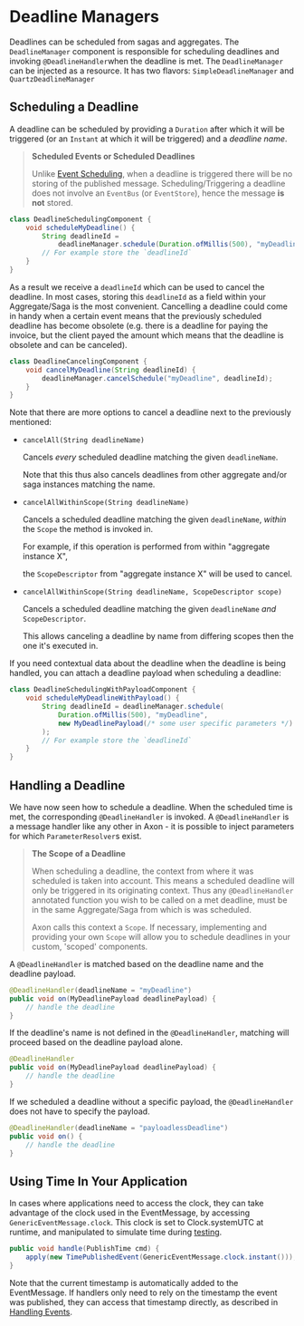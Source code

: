 # Deadline Managers

Deadlines can be scheduled from sagas and aggregates. The `DeadlineManager` component is responsible for scheduling deadlines and invoking `@DeadlineHandler`when the deadline is met. The `DeadlineManager` can be injected as a resource. It has two flavors: `SimpleDeadlineManager` and `QuartzDeadlineManager`

## Scheduling a Deadline

A deadline can be scheduled by providing a `Duration` after which it will be triggered \(or an `Instant` at which it will be triggered\) and a _deadline name_.

> **Scheduled Events or Scheduled Deadlines**
>
> Unlike [Event Scheduling](deadline-handling.md), when a deadline is triggered there will be no storing of the published message. Scheduling/Triggering a deadline does not involve an `EventBus` \(or `EventStore`\), hence the message **is not** stored.

```java
class DeadlineSchedulingComponent {
    void scheduleMyDeadline() {
        String deadlineId = 
            deadlineManager.schedule(Duration.ofMillis(500), "myDeadline");
        // For example store the `deadlineId`
    }
}
```

As a result we receive a `deadlineId` which can be used to cancel the deadline. In most cases, storing this `deadlineId` as a field within your Aggregate/Saga is the most convenient. Cancelling a deadline could come in handy when a certain event means that the previously scheduled deadline has become obsolete \(e.g. there is a deadline for paying the invoice, but the client payed the amount which means that the deadline is obsolete and can be canceled\).

```java
class DeadlineCancelingComponent {
    void cancelMyDeadline(String deadlineId) {
        deadlineManager.cancelSchedule("myDeadline", deadlineId);
    }
}
```

Note that there are more options to cancel a deadline next to the previously mentioned:

* `cancelAll(String deadlineName)`

  Cancels _every_ scheduled deadline matching the given `deadlineName`.

  Note that this thus also cancels deadlines from other aggregate and/or saga instances matching the name.

* `cancelAllWithinScope(String deadlineName)`

  Cancels a scheduled deadline matching the given `deadlineName`, _within_ the `Scope` the method is invoked in.

  For example, if this operation is performed from within "aggregate instance X",

  the `ScopeDescriptor` from "aggregate instance X" will be used to cancel. 

* `cancelAllWithinScope(String deadlineName, ScopeDescriptor scope)`

  Cancels a scheduled deadline matching the given `deadlineName` _and_ `ScopeDescriptor`.

  This allows canceling a deadline by name from differing scopes then the one it's executed in.

If you need contextual data about the deadline when the deadline is being handled, you can attach a deadline payload when scheduling a deadline:

```java
class DeadlineSchedulingWithPayloadComponent {
    void scheduleMyDeadlineWithPayload() {
        String deadlineId = deadlineManager.schedule(
            Duration.ofMillis(500), "myDeadline", 
            new MyDeadlinePayload(/* some user specific parameters */)
        );
        // For example store the `deadlineId`
    }
}
```

## Handling a Deadline

We have now seen how to schedule a deadline. When the scheduled time is met, the corresponding `@DeadlineHandler` is invoked. A `@DeadlineHandler` is a message handler like any other in Axon - it is possible to inject parameters for which `ParameterResolver`s exist.

> **The Scope of a Deadline**
>
> When scheduling a deadline, the context from where it was scheduled is taken into account. This means a scheduled deadline will only be triggered in its originating context. Thus any `@DeadlineHandler` annotated function you wish to be called on a met deadline, must be in the same Aggregate/Saga from which is was scheduled.
>
> Axon calls this context a `Scope`. If necessary, implementing and providing your own `Scope` will allow you to schedule deadlines in your custom, 'scoped' components.

A `@DeadlineHandler` is matched based on the deadline name and the deadline payload.

```java
@DeadlineHandler(deadlineName = "myDeadline")
public void on(MyDeadlinePayload deadlinePayload) {
    // handle the deadline
}
```

If the deadline's name is not defined in the `@DeadlineHandler`, matching will proceed based on the deadline payload alone.

```java
@DeadlineHandler
public void on(MyDeadlinePayload deadlinePayload) {
    // handle the deadline
}
```

If we scheduled a deadline without a specific payload, the `@DeadlineHandler` does not have to specify the payload.

```java
@DeadlineHandler(deadlineName = "payloadlessDeadline")
public void on() {
    // handle the deadline
}
```

## Using Time In Your  Application

In cases where applications need to access the clock, they can take advantage of the clock used in the EventMessage, by accessing `GenericEventMessage.clock`. This clock is set to Clock.systemUTC at runtime, and manipulated to simulate time during [testing]().

```java
public void handle(PublishTime cmd) {
    apply(new TimePublishedEvent(GenericEventMessage.clock.instant()));
}
```

Note that the current timestamp is automatically added to the EventMessage. If handlers only need to rely on the timestamp the event was published, they can access that timestamp directly, as described in [Handling Events]().

